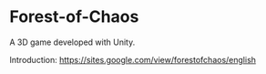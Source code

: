 # Forest-of-Chaos
A 3D game developed with Unity.

Introduction: https://sites.google.com/view/forestofchaos/english
